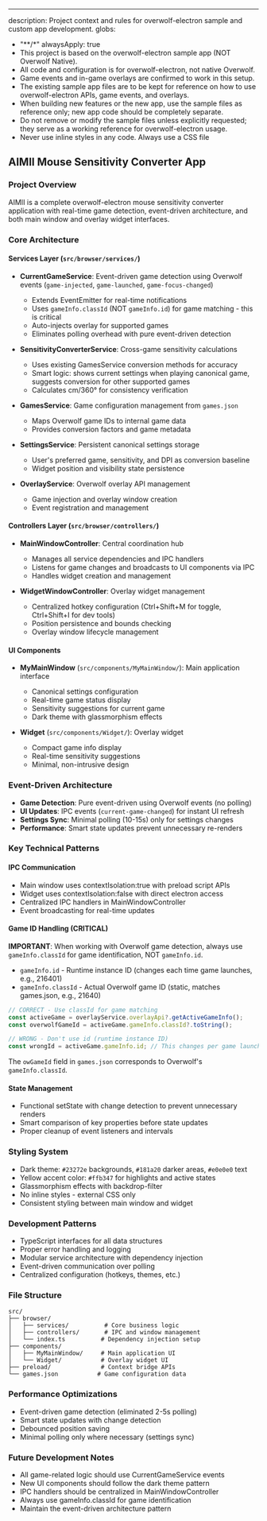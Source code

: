 ---
description: Project context and rules for overwolf-electron sample and custom app development.
globs:
  - "**/*"
alwaysApply: true
- This project is based on the overwolf-electron sample app (NOT Overwolf Native).
- All code and configuration is for overwolf-electron, not native Overwolf.
- Game events and in-game overlays are confirmed to work in this setup.
- The existing sample app files are to be kept for reference on how to use overwolf-electron APIs, game events, and overlays.
- When building new features or the new app, use the sample files as reference only; new app code should be completely separate.
- Do not remove or modify the sample files unless explicitly requested; they serve as a working reference for overwolf-electron usage.
- Never use inline styles in any code. Always use a CSS file

## AIMII Mouse Sensitivity Converter App

### Project Overview
AIMII is a complete overwolf-electron mouse sensitivity converter application with real-time game detection, event-driven architecture, and both main window and overlay widget interfaces.

### Core Architecture

#### Services Layer (`src/browser/services/`)
- **CurrentGameService**: Event-driven game detection using Overwolf events (`game-injected`, `game-launched`, `game-focus-changed`)
  - Extends EventEmitter for real-time notifications
  - Uses `gameInfo.classId` (NOT `gameInfo.id`) for game matching - this is critical
  - Auto-injects overlay for supported games
  - Eliminates polling overhead with pure event-driven detection

- **SensitivityConverterService**: Cross-game sensitivity calculations
  - Uses existing GamesService conversion methods for accuracy
  - Smart logic: shows current settings when playing canonical game, suggests conversion for other supported games
  - Calculates cm/360° for consistency verification

- **GamesService**: Game configuration management from `games.json`
  - Maps Overwolf game IDs to internal game data
  - Provides conversion factors and game metadata

- **SettingsService**: Persistent canonical settings storage
  - User's preferred game, sensitivity, and DPI as conversion baseline
  - Widget position and visibility state persistence

- **OverlayService**: Overwolf overlay API management
  - Game injection and overlay window creation
  - Event registration and management

#### Controllers Layer (`src/browser/controllers/`)
- **MainWindowController**: Central coordination hub
  - Manages all service dependencies and IPC handlers
  - Listens for game changes and broadcasts to UI components via IPC
  - Handles widget creation and management

- **WidgetWindowController**: Overlay widget management
  - Centralized hotkey configuration (Ctrl+Shift+M for toggle, Ctrl+Shift+I for dev tools)
  - Position persistence and bounds checking
  - Overlay window lifecycle management

#### UI Components
- **MyMainWindow** (`src/components/MyMainWindow/`): Main application interface
  - Canonical settings configuration
  - Real-time game status display
  - Sensitivity suggestions for current game
  - Dark theme with glassmorphism effects

- **Widget** (`src/components/Widget/`): Overlay widget
  - Compact game info display
  - Real-time sensitivity suggestions
  - Minimal, non-intrusive design

### Event-Driven Architecture
- **Game Detection**: Pure event-driven using Overwolf events (no polling)
- **UI Updates**: IPC events (`current-game-changed`) for instant UI refresh
- **Settings Sync**: Minimal polling (10-15s) only for settings changes
- **Performance**: Smart state updates prevent unnecessary re-renders

### Key Technical Patterns

#### IPC Communication
- Main window uses contextIsolation:true with preload script APIs
- Widget uses contextIsolation:false with direct electron access
- Centralized IPC handlers in MainWindowController
- Event broadcasting for real-time updates

#### Game ID Handling (CRITICAL)
**IMPORTANT**: When working with Overwolf game detection, always use `gameInfo.classId` for game identification, NOT `gameInfo.id`.

- `gameInfo.id` - Runtime instance ID (changes each time game launches, e.g., 216401)
- `gameInfo.classId` - Actual Overwolf game ID (static, matches games.json, e.g., 21640)

```typescript
// CORRECT - Use classId for game matching
const activeGame = overlayService.overlayApi?.getActiveGameInfo();
const overwolfGameId = activeGame.gameInfo.classId?.toString();

// WRONG - Don't use id (runtime instance ID)
const wrongId = activeGame.gameInfo.id; // This changes per game launch
```

The `owGameId` field in `games.json` corresponds to Overwolf's `gameInfo.classId`.

#### State Management
- Functional setState with change detection to prevent unnecessary renders
- Smart comparison of key properties before state updates
- Proper cleanup of event listeners and intervals

### Styling System
- Dark theme: `#23272e` backgrounds, `#181a20` darker areas, `#e0e0e0` text
- Yellow accent color: `#ffb347` for highlights and active states
- Glassmorphism effects with backdrop-filter
- No inline styles - external CSS only
- Consistent styling between main window and widget

### Development Patterns
- TypeScript interfaces for all data structures
- Proper error handling and logging
- Modular service architecture with dependency injection
- Event-driven communication over polling
- Centralized configuration (hotkeys, themes, etc.)

### File Structure
```
src/
├── browser/
│   ├── services/          # Core business logic
│   ├── controllers/       # IPC and window management
│   └── index.ts          # Dependency injection setup
├── components/
│   ├── MyMainWindow/     # Main application UI
│   └── Widget/           # Overlay widget UI
├── preload/              # Context bridge APIs
└── games.json           # Game configuration data
```

### Performance Optimizations
- Event-driven game detection (eliminated 2-5s polling)
- Smart state updates with change detection
- Debounced position saving
- Minimal polling only where necessary (settings sync)

### Future Development Notes
- All game-related logic should use CurrentGameService events
- New UI components should follow the dark theme pattern
- IPC handlers should be centralized in MainWindowController
- Always use gameInfo.classId for game identification
- Maintain the event-driven architecture pattern



